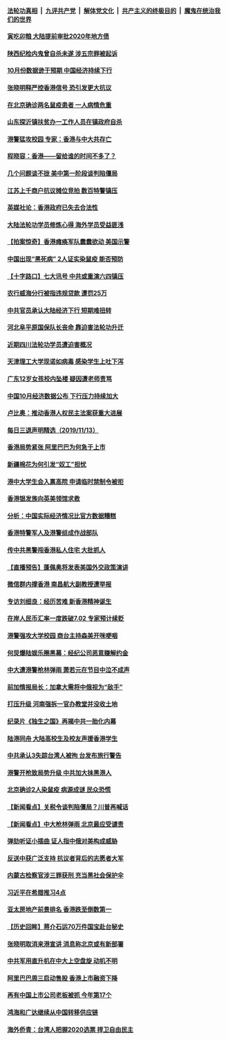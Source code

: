 ####  [法轮功真相](../../../../basic/blob/master/README.md?t=11142101) &nbsp;|&nbsp; [九评共产党](../../../../9ping.md/blob/master/README.md?t=11142101) &nbsp;|&nbsp; [解体党文化](../../../../jtdwh.md/blob/master/README.md?t=11142101)  &nbsp;|&nbsp; [共产主义的终极目的](../../../../gczydzjmd.md/blob/master/README.md?t=11142101) &nbsp;|&nbsp; [魔鬼在统治我们的世界](../../../../mgztzwmdsj.md/blob/master/README.md?t=11142101) 


#### [寅吃卯粮 大陆提前审批2020年地方债](../pages/nsc413/n11654656.md?t=11142101) 

#### [陕西纪检内鬼曾自杀未遂 涉五宗罪被起诉](../pages/nsc413/n11654827.md?t=11142101) 

#### [10月份数据逊于预期 中国经济持续下行](../pages/nsc413/n11655329.md?t=11142101) 

#### [张晓明释严控香港信号 恐引发更大抗议](../pages/nsc413/n11651219.md?t=11142101) 

#### [在北京确诊两名鼠疫患者 一人病情危重](../pages/nsc413/n11654973.md?t=11142101) 

#### [山东探沂镇扶贫办一工作人员在镇政府自杀](../pages/nsc413/n11655281.md?t=11142101) 

#### [港警猛攻校园 专家：香港与中大共存亡](../pages/nsc413/n11653510.md?t=11142101) 

#### [程晓容：香港——留给谁的时间不多了？](../pages/nsc413/n11655166.md?t=11142101) 

#### [几个问题谈不拢 美中第一阶段谈判陷僵局](../pages/nsc413/n11655207.md?t=11142101) 

#### [江苏上千商户抗议摊位竞拍 数百特警镇压](../pages/nsc413/n11655162.md?t=11142101) 

#### [英媒社论：香港政府已失去合法性](../pages/nsc413/n11654918.md?t=11142101) 

#### [大陆法轮功学员修炼心得 海外学员受益匪浅](../pages/nsc413/n11653691.md?t=11142101) 

#### [【拍案惊奇】香港瘫痪军队蠢蠢欲动 美国示警](../pages/nsc413/n11654585.md?t=11142101) 

#### [中国出现“黑死病” 2人证实染鼠疫 能否预防](../pages/nsc413/n11654090.md?t=11142101) 

#### [【十字路口】七大讯号 中共或重演六四镇压](../pages/nsc413/n11654353.md?t=11142101) 

#### [农行威海分行被指违规贷款 遭罚25万](../pages/nsc413/n11654661.md?t=11142101) 

#### [中共官员承认大陆经济下行 短期难扭转](../pages/nsc413/n11654199.md?t=11142101) 

#### [河北阜平原国保队长丧命 靠迫害法轮功升迁](../pages/nsc413/n11654420.md?t=11142101) 

#### [近期四川法轮功学员遭迫害概况](../pages/nsc413/n11653410.md?t=11142101) 

#### [天津理工大学现诺如病毒 感染学生上吐下泻](../pages/nsc413/n11654588.md?t=11142101) 

#### [广东12岁女孩校内坠楼 疑因遭老师责骂](../pages/nsc413/n11654578.md?t=11142101) 

#### [中国10月经济数据公布 下行压力持续加大](../pages/nsc413/n11654498.md?t=11142101) 

#### [卢比奥：推动香港人权民主法案获重大进展](../pages/nsc413/n11654412.md?t=11142101) 

#### [每日三退声明精选（2019/11/13）](../pages/nsc413/n11654455.md?t=11142101) 

#### [香港局势紧张 阿里巴巴为何急于上市](../pages/nsc413/n11654304.md?t=11142101) 

#### [新疆棉花为何引发“奴工”担忧](../pages/nsc413/n11654331.md?t=11142101) 

#### [港中大学生会入禀高院 申请临时禁制令被拒](../pages/nsc413/n11654323.md?t=11142101) 

#### [香港银发族向英美领馆求救](../pages/nsc413/n11654291.md?t=11142101) 

#### [分析：中国实际经济情况比官方数据糟糕](../pages/nsc413/n11654128.md?t=11142101) 

#### [香港特警军人及港警组成作战部队](../pages/nsc413/n11654262.md?t=11142101) 

#### [传中共黑警闯香港私人住宅 大批抓人](../pages/nsc413/n11654150.md?t=11142101) 

#### [【直播预告】蓬佩奥将发表美国外交政策演讲](../pages/nsc413/n11653782.md?t=11142101) 

#### [微信群内撑香港 南昌航大副教授遭举报](../pages/nsc413/n11654038.md?t=11142101) 

#### [专访刘细良：经历苦难 新香港精神诞生](../pages/nsc413/n11654171.md?t=11142101) 

#### [在岸人民币汇率一度跌破7.02 专家预计续贬](../pages/nsc413/n11653478.md?t=11142101) 

#### [港警强攻大学校园 商台主持森美开咪哽咽](../pages/nsc413/n11653523.md?t=11142101) 

#### [何炅爆陆娱乐圈黑幕：经纪公司恶意赚解约金](../pages/nsc413/n11651601.md?t=11142101) 

#### [中大遭港警枪林弹雨 萧若元在节目中泣不成声](../pages/nsc413/n11653485.md?t=11142101) 

#### [前加情报局长：加拿大需将中俄视为“敌手”](../pages/nsc413/n11651894.md?t=11142101) 

#### [打压升级 河南强拆一官办教堂并没收土地](../pages/nsc413/n11653932.md?t=11142101) 

#### [纪录片《独生之国》再揭中共一胎化内幕](../pages/nsc413/n11654040.md?t=11142101) 

#### [陆港同舟 大陆高校生及校友声援香港学生](../pages/nsc413/n11653965.md?t=11142101) 

#### [中共承认3失踪台湾人被拘 台发布旅行警告](../pages/nsc413/n11653784.md?t=11142101) 

#### [港警开枪致局势升级 中共加大抹黑港人](../pages/nsc413/n11653821.md?t=11142101) 

#### [北京确诊2人染鼠疫 病源成谜 民众恐慌](../pages/nsc413/n11653857.md?t=11142101) 

#### [【新闻看点】关税令谈判陷僵局？川普再喊话](../pages/nsc413/n11653710.md?t=11142101) 

#### [【新闻看点】中大枪林弹雨 北京最应受谴责](../pages/nsc413/n11653292.md?t=11142101) 

#### [弹劾听证小插曲 证人指中俄对美构成威胁](../pages/nsc413/n11653794.md?t=11142101) 

#### [反送中获广泛支持 抗议者背后的志愿者大军](../pages/nsc413/n11653680.md?t=11142101) 

#### [内蒙古检察官涉三罪获刑 充当黑社会保护伞](../pages/nsc413/n11653901.md?t=11142101) 

#### [习近平在希腊推习4点](../pages/nsc413/n11653847.md?t=11142101) 

#### [亚太房地产前景排名 香港跌至倒数第一](../pages/nsc413/n11653752.md?t=11142101) 

#### [【历史回眸】蒋介石运70万件国宝赴台秘史](../pages/nsc413/n11630793.md?t=11142101) 

#### [张晓明取消来港宣讲 消息称北京或有新部署](../pages/nsc413/n11653666.md?t=11142101) 

#### [中共军用直升机在中大上空盘旋 动机不明](../pages/nsc413/n11653679.md?t=11142101) 

#### [阿里巴巴周三启动售股 香港上市融资下降](../pages/nsc413/n11653285.md?t=11142101) 

#### [再有中国上市公司老板被抓 今年第17个](../pages/nsc413/n11653479.md?t=11142101) 

#### [鸿海和广达继续从中国转移供应链](../pages/nsc413/n11653648.md?t=11142101) 

#### [海外侨青：台湾人把握2020选票 捍卫自由民主](../pages/nsc413/n11653194.md?t=11142101) 

